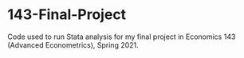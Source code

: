 # 143-Final-Project
Code used to run Stata analysis for my final project in Economics 143 (Advanced Econometrics), Spring 2021.
